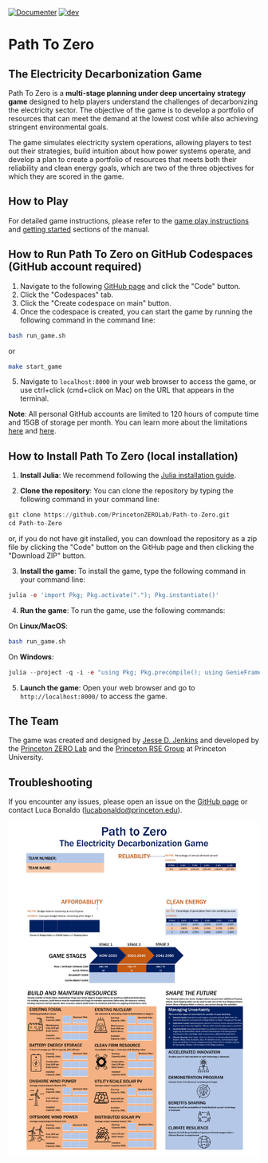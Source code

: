 [![Documenter](https://github.com/PrincetonZEROLab/Path-to-Zero/actions/workflows/documentation.yml/badge.svg)](https://github.com/PrincetonZEROLab/Path-to-Zero/actions/workflows/documentation.yml)
[![dev](https://img.shields.io/badge/docs-dev-blue.svg)](https://princetonzerolab.github.io/Path-to-Zero/dev/)

# Path To Zero
## The Electricity Decarbonization Game

Path To Zero is a **multi-stage planning under deep uncertainy strategy game** designed to help players understand the challenges of decarbonizing the electricity sector. The objective of the game is to develop a portfolio of resources that can meet the demand at the lowest cost while also achieving stringent environmental goals. 

The game simulates electricity system operations, allowing players to test out their strategies, build intuition about how power systems operate, and develop a plan to create a portfolio of resources that meets both their reliability and clean energy goals, which are two of the three objectives for which they are scored in the game.

## How to Play
For detailed game instructions, please refer to the [game play instructions](https://princetonzerolab.github.io/Path-to-Zero/dev/instructions/) and [getting started](https://princetonzerolab.github.io/Path-to-Zero/dev/getting_started/) sections of the manual.

## How to Run Path To Zero on GitHub Codespaces (GitHub account required)
1. Navigate to the following [GitHub page](https://github.com/PrincetonZEROLab/Path-to-Zero) and click the "Code" button.
2. Click the "Codespaces" tab.
3. Click the "Create codespace on main" button.
4. Once the codespace is created, you can start the game by running the following command in the command line:
```bash
bash run_game.sh
```
or
```bash
make start_game
```
5. Navigate to `localhost:8000` in your web browser to access the game, or use ctrl+click (cmd+click on Mac) on the URL that appears in the terminal.

**Note**: All personal GitHub accounts are limited to 120 hours of compute time and 15GB of storage per month. You can learn more about the limitations [here](https://docs.github.com/en/billing/managing-billing-for-github-codespaces/about-billing-for-github-codespaces) and [here](https://docs.github.com/en/codespaces/overview).

## How to Install Path To Zero (local installation)
1. **Install Julia**: We recommend following the [Julia installation guide](https://julialang.org/downloads/).

2. **Clone the repository**: You can clone the repository by typing the following command in your command line:
```julia
git clone https://github.com/PrincetonZEROLab/Path-to-Zero.git
cd Path-to-Zero
```
or, if you do not have git installed, you can download the repository as a zip file by clicking the "Code" button on the GitHub page and then clicking the "Download ZIP" button.

3. **Install the game**: To install the game, type the following command in your command line:
```julia
julia -e 'import Pkg; Pkg.activate("."); Pkg.instantiate()'
```

4. **Run the game**: To run the game, use the following commands:

On **Linux/MacOS**:
```bash
bash run_game.sh
```

On **Windows**:
```julia
julia --project -q -i -e "using Pkg; Pkg.precompile(); using GenieFramework; Genie.loadapp(); up();" 
```

5. **Launch the game**: Open your web browser and go to `http://localhost:8000/` to access the game.

## The Team
The game was created and designed by [Jesse D. Jenkins](https://mae.princeton.edu/people/faculty/jenkins) and developed by the [Princeton ZERO Lab](https://zero.lab.princeton.edu/) and the [Princeton RSE Group](https://researchcomputing.princeton.edu/services/research-software-engineering) at Princeton University.

## Troubleshooting
If you encounter any issues, please open an issue on the [GitHub page](https://github.com/PrincetonZEROLab/Path-to-Zero/issues) or contact Luca Bonaldo (lucabonaldo@princeton.edu).

![png](./docs/src/assets/EDG_board.svg)
